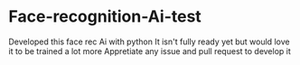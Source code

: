 # Face-recognition-Ai-test
Developed this face rec Ai with python
It isn't fully ready yet but would love it to be trained a lot more
Appretiate any issue and pull request to develop it
